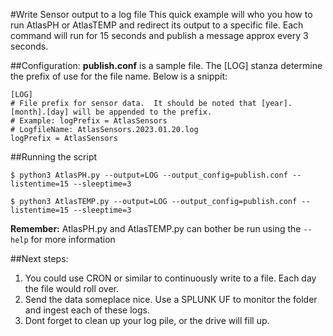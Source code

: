 #Write Sensor output to a log file
This quick example will who you how to run AtlasPH or AtlasTEMP and redirect its output to a specific file.  Each command will run for 15 seconds and publish a message approx every 3 seconds.  

##Configuration: 
**publish.conf** is a sample file.  The [LOG] stanza determine the prefix of use for the file name.  Below is a snippit:
```
[LOG]
# File prefix for sensor data.  It should be noted that [year].[month].[day] will be appended to the prefix.
# Example: logPrefix = AtlasSensors
# LogfileName: AtlasSensors.2023.01.20.log
logPrefix = AtlasSensors  
```

##Running the script
```
$ python3 AtlasPH.py --output=LOG --output_config=publish.conf --listentime=15 --sleeptime=3

$ python3 AtlasTEMP.py --output=LOG --output_config=publish.conf --listentime=15 --sleeptime=3
```


**Remember:** AtlasPH.py and AtlasTEMP.py can bother be run using the `--help` for more information 


##Next steps:
1. You could use CRON or similar to continuously write to a file.  Each day the file would roll over.  
1. Send the data someplace nice.  Use a SPLUNK UF to monitor the folder and ingest each of these logs. 
1. Dont forget to clean up your log pile, or the drive will fill up.